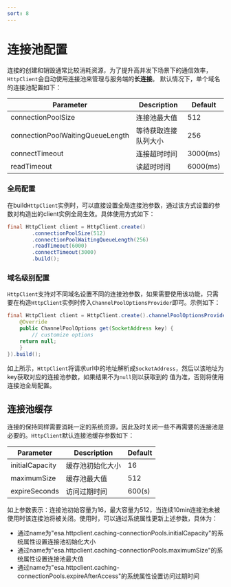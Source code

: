 ```yaml
---
sort: 8
---
```


# 连接池配置
连接的创建和销毁通常比较消耗资源，为了提升高并发下场景下的通信效率，`HttpClient`会自动使用连接池来管理与服务端的**长连接**。
默认情况下，单个域名的连接池配置如下：

|         Parameter  	  |	    Description  	  |	      Default     |
|      --------------     |  -----------------    |    ------------   |
|    connectionPoolSize   | 	连接池最大值	      |         512       |
|    connectionPoolWaitingQueueLength   | 	等待获取连接队列大小	      |         256       |
|    connectTimeout       | 	连接超时时间	      |         3000(ms)   |
|    readTimeout          | 	读超时时间	      |         6000(ms)   |

### 全局配置
在build`HttpClient`实例时，可以直接设置全局连接池参数，通过该方式设置的参数对构造出的client实例全局生效。具体使用方式如下：
```java
final HttpClient client = HttpClient.create()
        .connectionPoolSize(512)
        .connectionPoolWaitingQueueLength(256)
        .readTimeout(6000)
        .connectTimeout(3000)
        .build();
```

### 域名级别配置
`HttpClient`支持对不同域名设置不同的连接池参数，如果需要使用该功能，只需要在构造`HttpClient`实例时传入`ChannelPoolOptionsProvider`即可。示例如下：
```java
final HttpClient client = HttpClient.create().channelPoolOptionsProvider(new ChannelPoolOptionsProvider() {
    @Override
    public ChannelPoolOptions get(SocketAddress key) {
        // customize options
	return null;
    }
}).build();
```
如上所示，`HttpClient`将请求url中的地址解析成`SocketAddress`，然后以该地址为key获取对应的连接池参数，如果结果不为`null`则以获取到的
值为准，否则将使用连接池全局配置。

## 连接池缓存
连接的保持同样需要消耗一定的系统资源，因此及时关闭一些不再需要的连接池是必要的。`HttpClient`默认连接池缓存参数如下：

|         Parameter  	  |	    Description  	  |	      Default     |
|      --------------     |  -----------------    |    ------------   |
|    initialCapacity      | 	缓存池初始化大小	  |         16        |
|    maximumSize          |      缓存池最大值	  |         512       |
|    expireSeconds        | 	访问过期时间	      |         600(s)    |
如上参数表示：连接池初始容量为16，最大容量为512，当连续10min连接池未被使用时该连接池将被关闭。使用时，可以通过系统属性更新上述参数，具体为：
- 通过name为"esa.httpclient.caching-connectionPools.initialCapacity"的系统属性设置连接池初始化大小
- 通过name为"esa.httpclient.caching-connectionPools.maximumSize"的系统属性设置连接池最大值
- 通过name为"esa.httpclient.caching-connectionPools.expireAfterAccess"的系统属性设置访问过期时间
